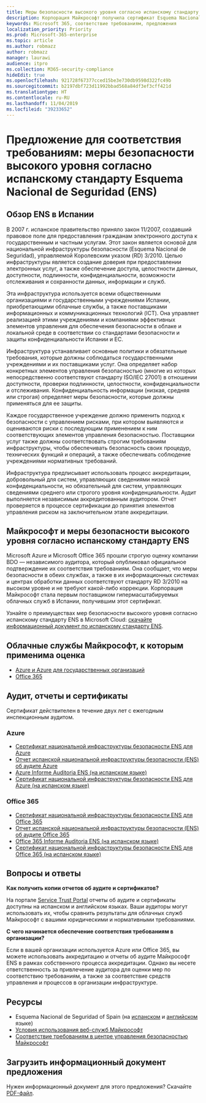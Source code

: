 ```yaml
---
title: Меры безопасности высокого уровня согласно испанскому стандарту Esquema Nacional de Seguridad (ENS)
description: Корпорация Майкрософт получила сертификат Esquema Nacional de Seguridad (национальная инфраструктура безопасности) в Испании.
keywords: Microsoft 365, соответствие требованиям, предложения
localization_priority: Priority
ms.prod: Microsoft-365-enterprise
ms.topic: article
ms.author: robmazz
author: robmazz
manager: laurawi
audience: itpro
ms.collection: M365-security-compliance
hideEdit: true
ms.openlocfilehash: 921728f67377cced15be3e730db9598d322fc49b
ms.sourcegitcommit: b2197dbf723d11992bbad568a84df3ef3cff421d
ms.translationtype: HT
ms.contentlocale: ru-RU
ms.lasthandoff: 11/04/2019
ms.locfileid: "39233652"
---
```

# <a name="compliance-offering-spain-esquema-nacional-de-seguridad-ens-high-level-security-measures"></a>Предложение для соответствия требованиям: меры безопасности высокого уровня согласно испанскому стандарту Esquema Nacional de Seguridad (ENS)

## <a name="spain-ens-overview"></a>Обзор ENS в Испании

В 2007 г. испанское правительство приняло закон 11/2007, создавший правовое поле для предоставления гражданам электронного доступа к государственным и частным услугам. Этот закон является основой для национальной инфраструктуры безопасности (Esquema Nacional de Seguridad), управляемой Королевским указом (RD) 3/2010. Целью инфраструктуры является создание доверия при предоставлении электронных услуг, а также обеспечение доступа, целостности данных, доступности, подлинности, конфиденциальности, возможности отслеживания и сохранности данных, информации и служб.

Эта инфраструктура используется всеми общественными организациями и государственными учреждениями Испании, приобретающими облачные службы, а также поставщиками информационных и коммуникационных технологий (ICT). Она управляет реализацией этими учреждениями и компаниями эффективных элементов управления для обеспечения безопасности в облаке и локальной среде в соответствии со стандартами безопасности и защиты конфиденциальности Испании и ЕС.

Инфраструктура устанавливает основные политики и обязательные требования, которые должны соблюдаться государственными учреждениями и их поставщиками услуг. Она определяет набор конкретных элементов управления безопасностью (многие из которых непосредственно соответствуют стандарту ISO/IEC 27001) в отношении доступности, проверки подлинности, целостности, конфиденциальности и отслеживания. Конфиденциальность информации (низкая, средняя или строгая) определяет меры безопасности, которые должны применяться для ее защиты.

Каждое государственное учреждение должно применить подход к безопасности с управлением рисками, при котором выявляются и оцениваются риски с последующим применением к ним соответствующих элементов управления безопасностью. Поставщики услуг также должны соответствовать строгим требованиям инфраструктуры, чтобы обеспечивать безопасность своих процедур, технических функций и операций, а также обеспечивать соблюдение учреждениями нормативных требований.

Инфраструктура предписывает использовать процесс аккредитации, добровольный для систем, управляющих сведениями низкой конфиденциальности, но обязательный для систем, управляющих сведениями среднего или строгого уровня конфиденциальности. Аудит выполняется независимым аккредитованным аудитором. Отчет проверяется в процессе сертификации до принятия элементов управления риском на заключительном этапе аккредитации.

## <a name="microsoft-and-spain-ens-high-level-security-measures"></a>Майкрософт и меры безопасности высокого уровня согласно испанскому стандарту ENS

Microsoft Azure и Microsoft Office 365 прошли строгую оценку компании BDO — независимого аудитора, который опубликовал официальное подтверждение их соответствия требованиям. Она сообщает, что меры безопасности в обеих службах, а также в их информационных системах и центрах обработки данных соответствуют стандарту RD 3/2010 на высоком уровне и не требуют какой-либо коррекции. Корпорация Майкрософт стала первым поставщиком гипермасштабируемых облачных служб в Испании, получившим этот сертификат.

Узнайте о преимуществах мер безопасности высокого уровня согласно испанскому стандарту ENS в Microsoft Cloud: [скачайте информационный документ по испанскому стандарту ENS](https://aka.ms/spainens-backgrounder).

## <a name="microsoft-in-scope-cloud-services"></a>Облачные службы Майкрософт, к которым применима оценка

- [Azure и Azure для государственных организаций](https://aka.ms/AzureCompliance)
- [Office 365](https://go.microsoft.com/fwlink/p/?LinkID=2077751)

## <a name="audits-reports-and-certificates"></a>Аудит, отчеты и сертификаты

Сертификат действителен в течение двух лет с ежегодным инспекционным аудитом.

### <a name="azure"></a>Azure

- [Сертификат национальной инфраструктуры безопасности ENS для Azure](https://aka.ms/AzureNationalSecurityFrameworkENSCertificate)
- [Отчет испанской национальной инфраструктуры безопасности (ENS) об аудите Azure](https://aka.ms/AzureNationalSecurityFrameworkAuditReport)
- [Azure Informe Auditoria ENS (на испанском языке)](https://aka.ms/AzureInformeAuditoriaENS)
- [Сертификат национальной инфраструктуры безопасности ENS для Azure (на испанском языке)](https://aka.ms/AzureNationalSecurityFrameworkCertificadoENS)

### <a name="office-365"></a>Office 365

- [Сертификат национальной инфраструктуры безопасности ENS для Office 365](https://aka.ms/Office365NationalSecurityFrameworkENSCertificate)
- [Отчет испанской национальной инфраструктуры безопасности (ENS) об аудите Office 365](https://aka.ms/Office365NationalSecurityFrameworkAuditReport)
- [Office 365 Informe Auditoria ENS (на испанском языке)](https://aka.ms/Office365InformeAuditoriaENS)
- [Сертификат национальной инфраструктуры безопасности ENS для Office 365 (на испанском языке)](https://aka.ms/Office365NationalSecurityFrameworkCertificadoENS)

## <a name="frequently-asked-questions"></a>Вопросы и ответы

**Как получить копии отчетов об аудите и сертификатов?**

На портале [Service Trust Portal](https://aka.ms/stphelp) отчеты об аудите и сертификаты доступны на испанском и английском языках. Ваши аудиторы могут использовать их, чтобы сравнить результаты для облачных служб Майкрософт с вашими юридическими и нормативными требованиями.

**С чего начинается обеспечение соответствия требованиям в организации?**

Если в вашей организации используется Azure или Office 365, вы можете использовать аккредитацию и отчеты об аудите Майкрософт ENS в рамках собственного процесса аккредитации. Однако вы несете ответственность за привлечение аудитора для оценки мер по соответствию требованиям, а также за соответствие средств управления и процессов в организации инфраструктуре.

## <a name="resources"></a>Ресурсы

- Esquema Nacional de Seguridad of Spain (на [испанском](https://administracionelectronica.gob.es/pae_Home/pae_Estrategias/pae_Seguridad_Inicio/pae_Esquema_Nacional_de_Seguridad.html?idioma=sp#.Vwxp82mcGM8) и [английском](https://administracionelectronica.gob.es/pae_Home/pae_Estrategias/pae_Seguridad_Inicio/pae_Esquema_Nacional_de_Seguridad.html?idioma=en#.VwvcgmmcGM9) языке)
- [Условия использования веб-служб Майкрософт](https://aka.ms/Online-Services-Terms)
- [Соответствие требованиям в центре управления безопасностью Майкрософт](https://www.microsoft.com/trust-center/compliance/compliance-overview)

## <a name="download-the-offering-backgrounder"></a>Загрузить информационный документ предложения

Нужен информационный документ для этого предложения? Скачайте [PDF-файл](https://download.microsoft.com/download/2/3/2/23208181-BA86-4011-8B4A-3CA7E8E383A1/ENS-Spain-Compliance.pdf).
